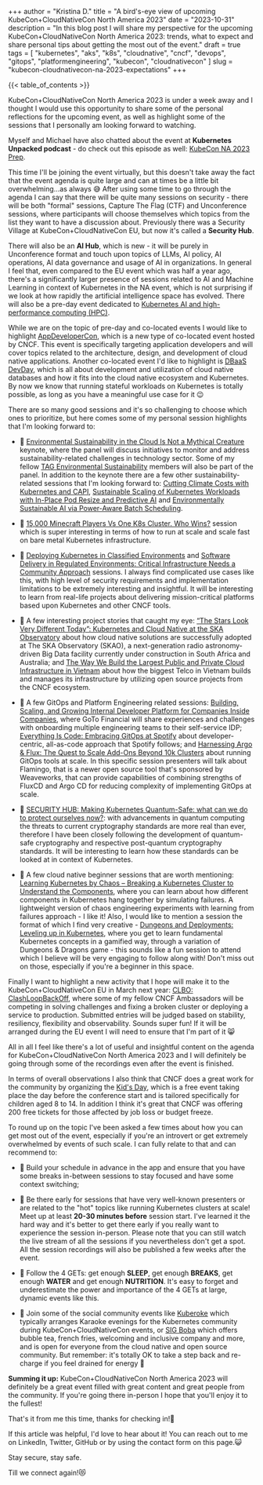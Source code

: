 +++
author = "Kristina D."
title = "A bird's-eye view of upcoming KubeCon+CloudNativeCon North America 2023"
date = "2023-10-31"
description = "In this blog post I will share my perspective for the upcoming KubeCon+CloudNativeCon North America 2023: trends, what to expect and share personal tips about getting the most out of the event."
draft = true
tags = [
    "kubernetes",
    "aks",
    "k8s",
    "cloudnative",
    "cncf",
    "devops",
    "gitops",
    "platformengineering",
    "kubecon",
    "cloudnativecon"
]
slug = "kubecon-cloudnativecon-na-2023-expectations"
+++

{{< table_of_contents >}}

KubeCon+CloudNativeCon North America 2023 is under a week away and I thought I would use this opportunity to share some of the personal reflections for the upcoming event, as well as highlight some of the sessions that I personally am looking forward to watching.

Myself and Michael have also chatted about the event at **Kubernetes Unpacked podcast** - do check out this episode as well: [KubeCon NA 2023 Prep](https://packetpushers.net/podcast/kubernetes-unpacked-TODO).

This time I'll be joining the event virtually, but this doesn't take away the fact that the event agenda is quite large and can at times be a little bit overwhelming...as always 😅 After using some time to go through the agenda I can say that there will be quite many sessions on security - there will be both "formal" sessions, Capture The Flag (CTF) and Unconference sessions, where participants will choose themselves which topics from the list they want to have a discussion about. Previously there was a Security Village at KubeCon+CloudNativeCon EU, but now it's called a **Security Hub**.

There will also be an **AI Hub**, which is new - it will be purely in Unconference format and touch upon topics of LLMs, AI policy, AI operations, AI data governance and usage of AI in organizations. In general I feel that, even compared to the EU event which was half a year ago, there's a significantly larger presence of sessions related to AI and Machine Learning in context of Kubernetes in the NA event, which is not surprising if we look at how rapidly the artificial intelligence space has evolved. There will also be a pre-day event dedicated to [Kubernetes AI and high-performance computing (HPC)](https://sched.co/1RIUk).

While we are on the topic of pre-day and co-located events I would like to highlight [AppDeveloperCon](https://sched.co/1RIQk), which is a new type of co-located event hosted by CNCF. This event is specifically targeting application developers and will cover topics related to the architecture, design, and development of cloud native applications. Another co-located event I'd like to highlight is [DBaaS DevDay](https://sched.co/1RITM), which is all about development and utilization of cloud native databases and how it fits into the cloud native ecosystem and Kubernetes. By now we know that running stateful workloads on Kubernetes is totally possible, as long as you have a meaningful use case for it 😉

There are so many good sessions and it's so challenging to choose which ones to prioritize, but here comes some of my personal session highlights that I'm looking forward to:

- 🌟 [Environmental Sustainability in the Cloud Is Not a Mythical Creature](https://sched.co/1R4Tl) keynote, where the panel will discuss initiatives to monitor and address sustainability-related challenges in technology sector. Some of my fellow [TAG Environmental Sustainability](https://tag-env-sustainability.cncf.io/) members will also be part of the panel. In addition to the keynote there are a few other sustainability-related sessions that I'm looking forward to: [Cutting Climate Costs with Kubernetes and CAPI](https://sched.co/1R2p6), [Sustainable Scaling of Kubernetes Workloads with In-Place Pod Resize and Predictive AI](https://sched.co/1R2nS) and [Environmentally Sustainable AI via Power-Aware Batch Scheduling](https://sched.co/1R2tJ).

- 🌟 [15,000 Minecraft Players Vs One K8s Cluster. Who Wins?](https://sched.co/1R2lz) session which is super interesting in terms of how to run at scale and scale fast on bare metal Kubernetes infrastructure.

- 🌟 [Deploying Kubernetes in Classified Environments](https://sched.co/1R2m3) and [Software Delivery in Regulated Environments: Critical Infrastructure Needs a Community Approach](https://sched.co/1R2si) sessions. I always find complicated use cases like this, with high level of security requirements and implementation limitations to be extremely interesting and insightful. It will be interesting to learn from real-life projects about delivering mission-critical platforms based upon Kubernetes and other CNCF tools.

- 🌟 A few interesting project stories that caught my eye: [“The Stars Look Very Different Today”: Kubernetes and Cloud Native at the SKA Observatory](https://sched.co/1R2tP) about how cloud native solutions are successfully adopted at The SKA Observatory (SKAO), a next-generation radio astronomy-driven Big Data facility currently under construction in South Africa and Australia; and [The Way We Build the Largest Public and Private Cloud Infrastructure in Vietnam](https://sched.co/1R2qz) about how the biggest Telco in Vietnam builds and manages its infrastructure by utilizing open source projects from the CNCF ecosystem.

- 🌟 A few GitOps and Platform Engineering related sessions: [Building, Scaling, and Growing Internal Developer Platform for Companies Inside Companies](https://sched.co/1R2md), where GoTo Financial will share experiences and challenges with onboarding multiple engineering teams to their self-service IDP; [Everything Is Code: Embracing GitOps at Spotify](https://sched.co/1R2qU) about developer-centric, all-as-code approach that Spotify follows; and [Harnessing Argo & Flux: The Quest to Scale Add-Ons Beyond 10k Clusters](https://sched.co/1R2mf) about running GitOps tools at scale. In this specific session presenters will talk about Flamingo, that is a newer open source tool that's sponsored by Weaveworks, that can provide capabilities of combining strengths of FluxCD and Argo CD for reducing complexity of implementing GitOps at scale.

- 🌟 [SECURITY HUB: Making Kubernetes Quantum-Safe: what can we do to protect ourselves now?](https://sched.co/1SKeZ): with advancements in quantum computing the threats to current cryptography standards are more real than ever, therefore I have been closely following the development of quantum-safe cryptography and respective post-quantum cryptography standards. It will be interesting to learn how these standards can be looked at in context of Kubernetes.

- 🌟 A few cloud native beginner sessions that are worth mentioning: [Learning Kubernetes by Chaos – Breaking a Kubernetes Cluster to Understand the Components](https://sched.co/1R2r7), where you can learn about how different components in Kubernetes hang together by simulating failures. A lightweight version of chaos engineering experiments with learning from failures approach - I like it! Also, I would like to mention a session the format of which I find very creative - [Dungeons and Deployments: Leveling up in Kubernetes](https://sched.co/1Tbpo), where you get to learn fundamental Kubernetes concepts in a gamified way, through a variation of Dungeons & Dragons game - this sounds like a fun session to attend which I believe will be very engaging to follow along with! Don't miss out on those, especially if you're a beginner in this space.

Finally I want to highlight a new activity that I hope will make it to the KubeCon+CloudNativeCon EU in March next year: [CLBO: ClashLoopBackOff](https://sched.co/1T3oc), where some of my fellow CNCF Ambassadors will be competing in solving challenges and fixing a broken cluster or deploying a service to production. Submitted entries will be judged based on stability, resiliency, flexibility and observability. Sounds super fun! If it will be arranged during the EU event I will need to ensure that I'm part of it 😸

All in all I feel like there's a lot of useful and insightful content on the agenda for KubeCon+CloudNativeCon North America 2023 and I will definitely be going through some of the recordings even after the event is finished.

In terms of overall observations I also think that CNCF does a great work for the community by organizing the [Kid's Day](https://events.linuxfoundation.org/kubecon-cloudnativecon-north-america/program/kids-day), which is a free event taking place the day before the conference start and is tailored specifically for children aged 8 to 14. In addition I think it's great that CNCF was offering 200 free tickets for those affected by job loss or budget freeze.

To round up on the topic I've been asked a few times about how you can get most out of the event, especially if you're an introvert or get extremely overwhelmed by events of such scale. I can fully relate to that and can recommend to:

- 🌷 Build your schedule in advance in the app and ensure that you have some breaks in-between sessions to stay focused and have some context switching;

- 🌷 Be there early for sessions that have very well-known presenters or are related to the "hot" topics like running Kubernetes clusters at scale! Meet up at least **20-30 minutes before** session start. I've learned it the hard way and it's better to get there early if you really want to experience the session in-person. Please note that you can still watch the live stream of all the sessions if you nevertheless don't get a spot. All the session recordings will also be published a few weeks after the event.

- 🌷 Follow the 4 GETs: get enough **SLEEP**, get enough **BREAKS**, get enough **WATER** and get enough **NUTRITION**. It's easy to forget and underestimate the power and importance of the 4 GETs at large, dynamic events like this.

- 🌷 Join some of the social community events like [Kuberoke](https://kuberoke.love) which typically arranges Karaoke evenings for the Kubernetes community during KubeCon+CloudNativeCon events, or [SIG Boba](https://sig-boba.github.io) which offers bubble tea, french fries, welcoming and inclusive company and more,  and is open for everyone from the cloud native and open source community. But remember: it's totally OK to take a step back and re-charge if you feel drained for energy 🙌

**Summing it up:** KubeCon+CloudNativeCon North America 2023 will definitely be a great event filled with great content and great people from the community. If you're going there in-person I hope that you'll enjoy it to the fullest!

That's it from me this time, thanks for checking in!💖

If this article was helpful, I'd love to hear about it! You can reach out to me on LinkedIn, Twitter, GitHub or by using the contact form on this page.😺

Stay secure, stay safe.

Till we connect again!😻
